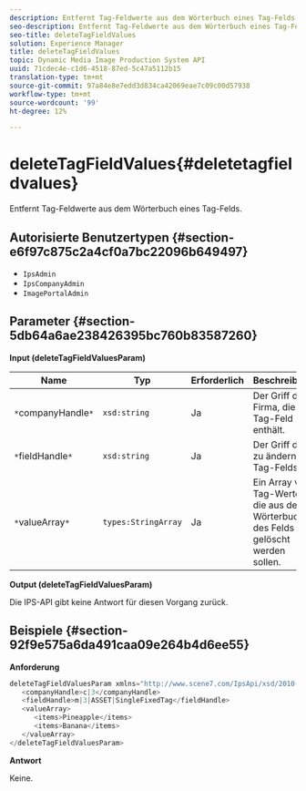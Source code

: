 ```yaml
---
description: Entfernt Tag-Feldwerte aus dem Wörterbuch eines Tag-Felds.
seo-description: Entfernt Tag-Feldwerte aus dem Wörterbuch eines Tag-Felds.
seo-title: deleteTagFieldValues
solution: Experience Manager
title: deleteTagFieldValues
topic: Dynamic Media Image Production System API
uuid: 71cdec4e-c1d6-4518-87ed-5c47a5112b15
translation-type: tm+mt
source-git-commit: 97a84e8e7edd3d834ca42069eae7c09c00d57938
workflow-type: tm+mt
source-wordcount: '99'
ht-degree: 12%

---
```



# deleteTagFieldValues{#deletetagfieldvalues}

Entfernt Tag-Feldwerte aus dem Wörterbuch eines Tag-Felds.

## Autorisierte Benutzertypen {#section-e6f97c875c2a4cf0a7bc22096b649497}

* `IpsAdmin`
* `IpsCompanyAdmin`
* `ImagePortalAdmin`

## Parameter {#section-5db64a6ae238426395bc760b83587260}

**Input (deleteTagFieldValuesParam)**

| Name | Typ | Erforderlich | Beschreibung |
|---|---|---|---|
| `*`companyHandle`*` | `xsd:string` | Ja | Der Griff der Firma, die das Tag-Feld enthält. |
| `*`fieldHandle`*` | `xsd:string` | Ja | Der Griff des zu ändernden Tag-Felds. |
| `*`valueArray`*` | `types:StringArray` | Ja | Ein Array von Tag-Werten, die aus dem Wörterbuch des Felds gelöscht werden sollen. |

**Output (deleteTagFieldValuesParam)**

Die IPS-API gibt keine Antwort für diesen Vorgang zurück.

## Beispiele {#section-92f9e575a6da491caa09e264b4d6ee55}

**Anforderung**

```java
deleteTagFieldValuesParam xmlns="http://www.scene7.com/IpsApi/xsd/2010-01-31">
   <companyHandle>c|3</companyHandle>
   <fieldHandle>m|3|ASSET|SingleFixedTag</fieldHandle>
   <valueArray>
      <items>Pineapple</items>
      <items>Banana</items>
   </valueArray>
</deleteTagFieldValuesParam>
```

**Antwort**

Keine.
